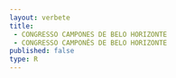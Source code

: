 ```yaml
---
layout: verbete
title:
 - CONGRESSO CAMPONES DE BELO HORIZONTE
 - CONGRESSO CAMPONÊS DE BELO HORIZONTE
published: false
type: R
---
```


